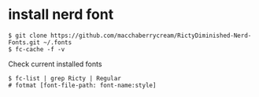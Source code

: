 
# install nerd font

```
$ git clone https://github.com/macchaberrycream/RictyDiminished-Nerd-Fonts.git ~/.fonts
$ fc-cache -f -v
```

Check current installed fonts

```
$ fc-list | grep Ricty | Regular
# fotmat [font-file-path: font-name:style]
```

